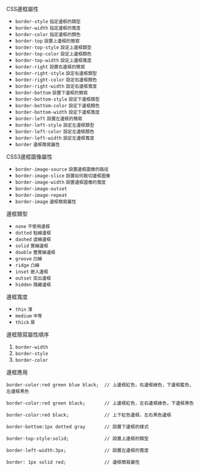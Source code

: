 CSS邊框屬性
- `border-style` <small>指定邊框的類型</small>
- `border-width` <small>指定邊框的寬度</small>
- `border-color` <small>指定邊框的顏色</small>
- `border-top` <small>設置上邊框的簡寫</small>
- `border-top-style` <small>設定上邊框類型</small>
- `border-top-color` <small>設定上邊框顏色</small>
- `border-top-width` <small>設定上邊框寬度</small> 
- `border-right` <small>設置右邊框的簡寫</small>
- `border-right-style` <small>設定右邊框類型</small>
- `border-right-color` <small>設定右邊框顏色</small>
- `border-right-width` <small>設定右邊框寬度</small> 
- `border-bottom` <small>設置下邊框的簡寫</small>
- `border-bottom-style` <small>設定下邊框類型</small>
- `border-bottom-color` <small>設定下邊框顏色</small>
- `border-bottom-width` <small>設定下邊框寬度</small> 
- `border-left` <small>設置左邊框的簡寫</small>
- `border-left-style` <small>設定左邊框類型</small>
- `border-left-color` <small>設定左邊框顏色</small>
- `border-left-width` <small>設定左邊框寬度</small> 
- `border` <small>邊框簡寫屬性</small>

CSS3邊框圖像屬性
- `border-image-source` <small>設置邊框圖像的路徑</small>
- `border-image-slice` <small>設置如何裁切邊框圖像</small>
- `border-image-width` <small>設置邊框圖像的寬度</small>
- `border-image-outset`
- `border-image-repeat`
- `border-image` <small>邊框簡寫屬性</small>

邊框類型
- `none` <small>不使用邊框</small>
- `dotted` <small>點線邊框</small>
- `dashed` <small>虛線邊框</small>
- `solid` <small>實線邊框</small>
- `double` <small>雙實線邊框</small>
- `groove` <small>凹線</small>
- `ridge` <small>凸線</small>
- `inset` <small>嵌入邊框</small>
- `outset` <small>突出邊框</small>
- `hidden` <small>隱藏邊框</small>

邊框寬度
- `thin` <small>薄</small>
- `medium` <small>中等</small>
- `thick` <small>厚</small>

邊框簡寫屬性順序
1. `border-width`
2. `border-style`
3. `border-color`

邊框應用
```
border-color:red green blue black;	// 上邊框紅色，右邊框綠色，下邊框藍色，左邊框黑色
```

```
border-color:red green black;		// 上邊框紅色，左右邊框綠色，下邊框黑色
```

```
border-color:red black;				// 上下紅色邊框，左右黑色邊框
```

```
border-bottom:1px dotted gray		// 設置下邊框的樣式
```

```
border-top-style:solid;				// 設置上邊框的類型
```

```
border-left-width:3px;				// 設置左邊框的寬度
```

```
border: 1px solid red;				// 邊框簡寫屬性
```